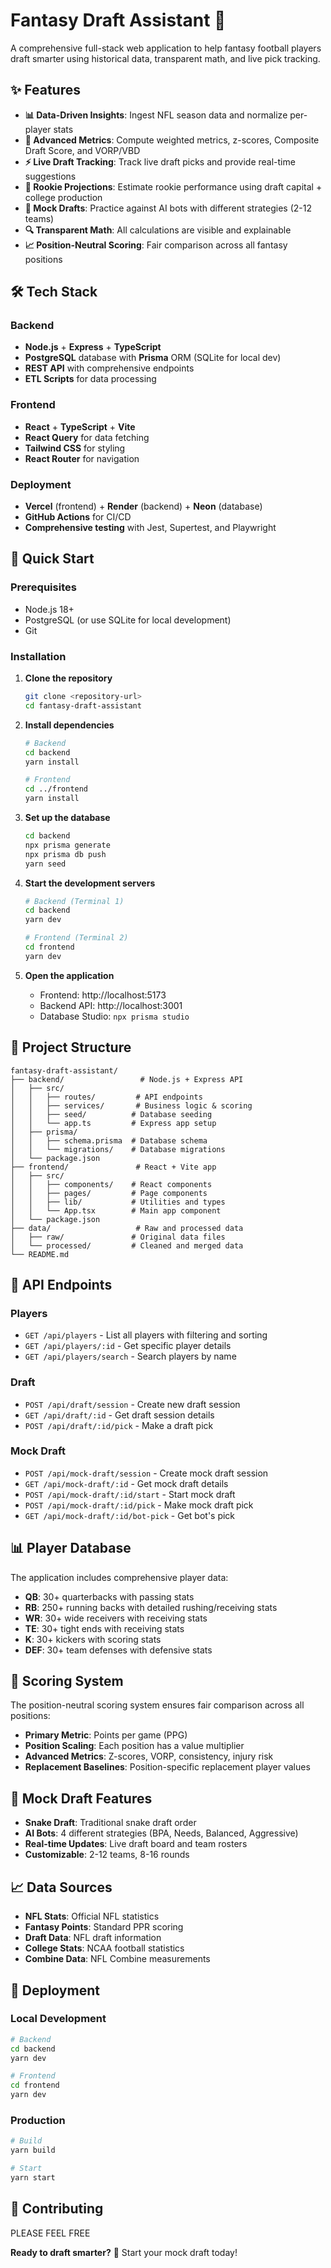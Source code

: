 # Fantasy Draft Assistant 🏈

A comprehensive full-stack web application to help fantasy football players draft smarter using historical data, transparent math, and live pick tracking.

## ✨ Features

- **📊 Data-Driven Insights**: Ingest NFL season data and normalize per-player stats
- **🧮 Advanced Metrics**: Compute weighted metrics, z-scores, Composite Draft Score, and VORP/VBD
- **⚡ Live Draft Tracking**: Track live draft picks and provide real-time suggestions
- **🎯 Rookie Projections**: Estimate rookie performance using draft capital + college production
- **🤖 Mock Drafts**: Practice against AI bots with different strategies (2-12 teams)
- **🔍 Transparent Math**: All calculations are visible and explainable
- **📈 Position-Neutral Scoring**: Fair comparison across all fantasy positions

## 🛠 Tech Stack

### Backend
- **Node.js** + **Express** + **TypeScript**
- **PostgreSQL** database with **Prisma** ORM (SQLite for local dev)
- **REST API** with comprehensive endpoints
- **ETL Scripts** for data processing

### Frontend
- **React** + **TypeScript** + **Vite**
- **React Query** for data fetching
- **Tailwind CSS** for styling
- **React Router** for navigation

### Deployment
- **Vercel** (frontend) + **Render** (backend) + **Neon** (database)
- **GitHub Actions** for CI/CD
- **Comprehensive testing** with Jest, Supertest, and Playwright

## 🚀 Quick Start

### Prerequisites
- Node.js 18+
- PostgreSQL (or use SQLite for local development)
- Git

### Installation

1. **Clone the repository**
   ```bash
   git clone <repository-url>
   cd fantasy-draft-assistant
   ```

2. **Install dependencies**
   ```bash
   # Backend
   cd backend
   yarn install
   
   # Frontend
   cd ../frontend
   yarn install
   ```

3. **Set up the database**
   ```bash
   cd backend
   npx prisma generate
   npx prisma db push
   yarn seed
   ```

4. **Start the development servers**
   ```bash
   # Backend (Terminal 1)
   cd backend
   yarn dev
   
   # Frontend (Terminal 2)
   cd frontend
   yarn dev
   ```

5. **Open the application**
   - Frontend: http://localhost:5173
   - Backend API: http://localhost:3001
   - Database Studio: `npx prisma studio`

## 📁 Project Structure

```
fantasy-draft-assistant/
├── backend/                 # Node.js + Express API
│   ├── src/
│   │   ├── routes/         # API endpoints
│   │   ├── services/       # Business logic & scoring
│   │   ├── seed/          # Database seeding
│   │   └── app.ts         # Express app setup
│   ├── prisma/
│   │   ├── schema.prisma  # Database schema
│   │   └── migrations/    # Database migrations
│   └── package.json
├── frontend/               # React + Vite app
│   ├── src/
│   │   ├── components/    # React components
│   │   ├── pages/         # Page components
│   │   ├── lib/           # Utilities and types
│   │   └── App.tsx        # Main app component
│   └── package.json
├── data/                   # Raw and processed data
│   ├── raw/               # Original data files
│   └── processed/         # Cleaned and merged data
└── README.md
```

## 🔌 API Endpoints

### Players
- `GET /api/players` - List all players with filtering and sorting
- `GET /api/players/:id` - Get specific player details
- `GET /api/players/search` - Search players by name

### Draft
- `POST /api/draft/session` - Create new draft session
- `GET /api/draft/:id` - Get draft session details
- `POST /api/draft/:id/pick` - Make a draft pick

### Mock Draft
- `POST /api/mock-draft/session` - Create mock draft session
- `GET /api/mock-draft/:id` - Get mock draft details
- `POST /api/mock-draft/:id/start` - Start mock draft
- `POST /api/mock-draft/:id/pick` - Make mock draft pick
- `GET /api/mock-draft/:id/bot-pick` - Get bot's pick

## 📊 Player Database

The application includes comprehensive player data:

- **QB**: 30+ quarterbacks with passing stats
- **RB**: 250+ running backs with detailed rushing/receiving stats
- **WR**: 30+ wide receivers with receiving stats
- **TE**: 30+ tight ends with receiving stats
- **K**: 30+ kickers with scoring stats
- **DEF**: 30+ team defenses with defensive stats

## 🧮 Scoring System

The position-neutral scoring system ensures fair comparison across all positions:

- **Primary Metric**: Points per game (PPG)
- **Position Scaling**: Each position has a value multiplier
- **Advanced Metrics**: Z-scores, VORP, consistency, injury risk
- **Replacement Baselines**: Position-specific replacement player values

## 🤖 Mock Draft Features

- **Snake Draft**: Traditional snake draft order
- **AI Bots**: 4 different strategies (BPA, Needs, Balanced, Aggressive)
- **Real-time Updates**: Live draft board and team rosters
- **Customizable**: 2-12 teams, 8-16 rounds

## 📈 Data Sources

- **NFL Stats**: Official NFL statistics
- **Fantasy Points**: Standard PPR scoring
- **Draft Data**: NFL draft information
- **College Stats**: NCAA football statistics
- **Combine Data**: NFL Combine measurements

## 🚀 Deployment

### Local Development
```bash
# Backend
cd backend
yarn dev

# Frontend
cd frontend
yarn dev
```

### Production
```bash
# Build
yarn build

# Start
yarn start
```

## 🤝 Contributing

PLEASE FEEL FREE

**Ready to draft smarter?** 🏈 Start your mock draft today!